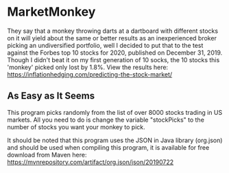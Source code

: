 # MarketMonkey
They say that a monkey throwing darts at a dartboard with different stocks on it will yield about the same or better results as an inexperienced broker picking an undiversified portfolio, well I decided to put that to the test against the Forbes top 10 stocks for 2020, published on December 31, 2019. Though I didn't beat it on my first generation of 10 socks, the 10 stocks this 'monkey' picked only lost by 1.8%. View the results here: https://inflationhedging.com/predicting-the-stock-market/

## As Easy as It Seems
This program picks randomly from the list of over 8000 stocks trading in US markets. All you need to do is change the variable "stockPicks" to the number of stocks you want your monkey to pick.

It should be noted that this program uses the JSON in Java library (org.json) and should be used when compiling this program, it is available for free download from Maven here: https://mvnrepository.com/artifact/org.json/json/20190722

